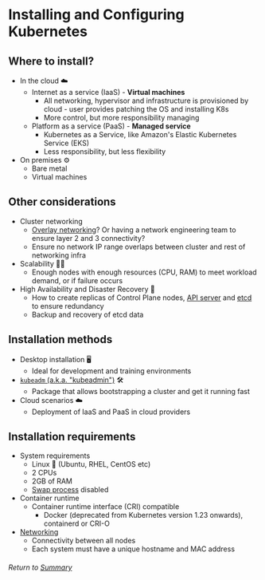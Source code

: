 # Installing and Configuring Kubernetes

## Where to install?
- In the cloud ☁️
    - Internet as a service (IaaS) - **Virtual machines**
        - All networking, hypervisor and infrastructure is provisioned by cloud - user provides patching the OS and installing K8s
        - More control, but more responsibility managing
    - Platform as a service (PaaS) - **Managed service**
        - Kubernetes as a Service, like Amazon's Elastic Kubernetes Service (EKS) 
        - Less responsibility, but less flexibility
- On premises ⚙️
    - Bare metal
    - Virtual machines

## Other considerations
- Cluster networking
    - [Overlay networking](05podNetworkingFundamentals.md)? Or having a network engineering team to ensure layer 2 and 3 connectivity?
    - Ensure no network IP range overlaps between cluster and rest of networking infra
- Scalability 🧗‍♀️
    - Enough nodes with enough resources (CPU, RAM) to meet workload demand, or if failure occurs
- High Availability and Disaster Recovery 💩
    - How to create replicas of Control Plane nodes, [API server](../01exploringKubernetesArchitecture/02kubernetesAPI.MD) and [etcd](../01exploringKubernetesArchitecture/07k8sClusterComponents.md#control-plane-node-components) to ensure redundancy
    - Backup and recovery of etcd data

## Installation methods
- Desktop installation 🖥️
    - Ideal for development and training environments
- [`kubeadm` (a.k.a. "kubeadmin")](04bootstrappingClusterKubeadm.md) 🛠️
    - Package that allows bootstrapping a cluster and get it running fast
- Cloud scenarios ☁️
    - Deployment of IaaS and PaaS in cloud providers

## Installation requirements
- System requirements
    - Linux 🐧 (Ubuntu, RHEL, CentOS etc)
    - 2 CPUs
    - 2GB of RAM
    - [Swap process](https://www.linux.com/news/all-about-linux-swap-space/) disabled
- Container runtime
    - Container runtime interface (CRI) compatible
        - Docker (deprecated from Kubernetes version 1.23 onwards), containerd or CRI-O
- [Networking](../01exploringKubernetesArchitecture/09NetworkingFundamentals.md)
    - Connectivity between all nodes
    - Each system must have a unique hostname and MAC address

###### Return to [Summary](https://github.com/l12f3r/CKAstudy/tree/main/02installingConfiguringK8s#readme)